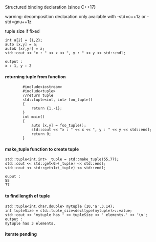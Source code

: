 Structured binding declaration (since C++17)

warning: decomposition declaration only available with -std=c++1z or -std=gnu++1z

tuple size if fixed


    int a[2] = {1,2};
    auto [x,y] = a;    
    auto& [xr,yr] = a;
    std::cout << "x : " << x << ", y : " << y << std::endl;
    
    output : 
    x : 1, y : 2


#### returning tuple from function

            #include<iostream>
            #include<tuple>
            //return tuple
            std::tuple<int, int> foo_tuple()
            {
                return {1,-1};
            }
            int main()
            {   
                auto [x,y] = foo_tuple();
                std::cout << "x : " << x << ", y : " << y << std::endl;
                return 0;
            }
            


#### make_tuple function to create tuple
    std::tuple<int,int> _tuple = std::make_tuple(55,77);
    std::cout << std::get<0>(_tuple) << std::endl;
    std::cout << std::get<1>(_tuple) << std::endl;
    
    ouput : 
    55
    77
    
    
#### to find length of tuple

    std::tuple<int,char,double> mytuple (10,'a',3.14);    
    int tupleSize = std::tuple_size<decltype(mytuple)>::value;
    std::cout << "mytuple has " << tupleSize << " elements." << '\n';
    output :
    mytuple has 3 elements.
    
####     iterate pending
